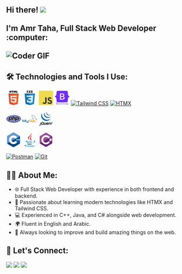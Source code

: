 <h2 align="left">
  <br>Hi there! <img src="https://user-images.githubusercontent.com/42378118/110234147-e3259600-7f4e-11eb-95be-0c4047144dea.gif" width="30"><br>
  <br> I'm Amr Taha, Full Stack Web Developer :computer:<br><br>
  <img src="https://media.giphy.com/media/SWoSkN6DxTszqIKEqv/giphy.gif" alt="Coder GIF" width="500">
</h2>

<h2 align="left">🛠️ Technologies and Tools I Use:</h2>
<p align="left">
  <!-- Frontend -->
  <a href="https://www.w3.org/html/" target="_blank"><img src="https://raw.githubusercontent.com/devicons/devicon/master/icons/html5/html5-original-wordmark.svg" width="40" height="40" alt="HTML5"/></a>
  <a href="https://www.w3schools.com/css/" target="_blank"><img src="https://raw.githubusercontent.com/devicons/devicon/master/icons/css3/css3-original-wordmark.svg" width="40" height="40" alt="CSS3"/></a>
  <a href="https://developer.mozilla.org/en-US/docs/Web/JavaScript" target="_blank"><img src="https://raw.githubusercontent.com/devicons/devicon/master/icons/javascript/javascript-original.svg" width="40" height="40" alt="JavaScript"/></a>
  <a href="https://getbootstrap.com" target="_blank"><img src="https://raw.githubusercontent.com/devicons/devicon/master/icons/bootstrap/bootstrap-plain-wordmark.svg" width="40" height="40" alt="Bootstrap"/></a>
  <a href="https://tailwindcss.com/" target="_blank"><img src="https://www.vectorlogo.zone/logos/tailwindcss/tailwindcss-icon.svg" width="40" height="40" alt="Tailwind CSS"/></a>
  <a href="https://htmx.org/" target="_blank"><img src="https://avatars.githubusercontent.com/u/82493767?s=200&v=4" width="40" height="40" alt="HTMX"/></a>

  <!-- Backend -->
  <a href="https://www.php.net/" target="_blank"><img src="https://raw.githubusercontent.com/devicons/devicon/master/icons/php/php-original.svg" width="40" height="40" alt="PHP"/></a>
  <a href="https://www.mysql.com/" target="_blank"><img src="https://raw.githubusercontent.com/devicons/devicon/master/icons/mysql/mysql-original-wordmark.svg" width="40" height="40" alt="MySQL"/></a>
  <a href="https://jquery.com/" target="_blank"><img src="https://raw.githubusercontent.com/devicons/devicon/master/icons/jquery/jquery-original-wordmark.svg" width="40" height="40" alt="jQuery"/></a>

  <!-- Programming Languages -->
  <a href="https://en.wikipedia.org/wiki/C%2B%2B" target="_blank"><img src="https://raw.githubusercontent.com/devicons/devicon/master/icons/cplusplus/cplusplus-original.svg" width="40" height="40" alt="C++"/></a>
  <a href="https://www.java.com/" target="_blank"><img src="https://raw.githubusercontent.com/devicons/devicon/master/icons/java/java-original.svg" width="40" height="40" alt="Java"/></a>
  <a href="https://learn.microsoft.com/en-us/dotnet/csharp/" target="_blank"><img src="https://raw.githubusercontent.com/devicons/devicon/master/icons/csharp/csharp-original.svg" width="40" height="40" alt="C#"/></a>

  <!-- Tools -->
  <a href="https://postman.com" target="_blank"><img src="https://www.vectorlogo.zone/logos/getpostman/getpostman-icon.svg" width="40" height="40" alt="Postman"/></a>
  <a href="https://git-scm.com/" target="_blank"><img src="https://www.vectorlogo.zone/logos/git-scm/git-scm-icon.svg" width="40" height="40" alt="Git"/></a>
</p>

<h2 align="left">👨‍💻 About Me:</h2>
<ul>
  <li>🌐 Full Stack Web Developer with experience in both frontend and backend.</li>
  <li>🧠 Passionate about learning modern technologies like HTMX and Tailwind CSS.</li>
  <li>💻 Experienced in C++, Java, and C# alongside web development.</li>
  <li>🌍 Fluent in English and Arabic.</li>
  <li>🚀 Always looking to improve and build amazing things on the web.</li>
</ul>

<h2 align="left">🤝 Let's Connect:</h2>
<p>
  <a href="https://www.linkedin.com/in/amrtaha" target="_blank"><img src="https://img.shields.io/badge/-Amr%20Taha-blue?style=flat-square&logo=Linkedin&logoColor=white"></a>
  <a href="https://twitter.com/amrtaha" target="_blank"><img src="https://img.shields.io/badge/-@amrtaha-1ca0f1?style=flat-square&logo=twitter&logoColor=white"></a>
  <a href="https://github.com/amrtaha" target="_blank"><img src="https://img.shields.io/badge/-GitHub-333?style=flat-square&logo=github&logoColor=white"></a>
</p>
